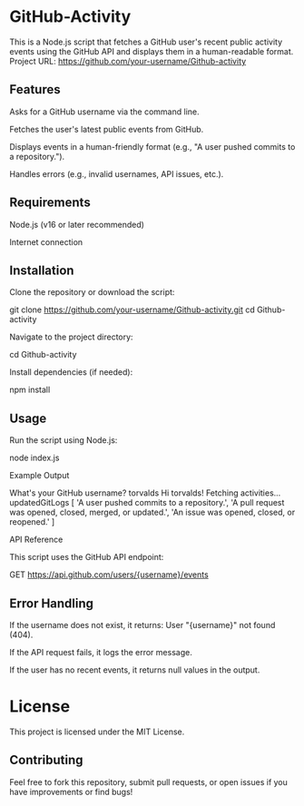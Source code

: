  # GitHub-Activity

This is a Node.js script that fetches a GitHub user's recent public activity events using the GitHub API and displays them in a human-readable format.
Project URL: https://github.com/your-username/Github-activity

## Features

Asks for a GitHub username via the command line.

Fetches the user's latest public events from GitHub.

Displays events in a human-friendly format (e.g., "A user pushed commits to a repository.").

Handles errors (e.g., invalid usernames, API issues, etc.).

## Requirements

Node.js (v16 or later recommended)

Internet connection

## Installation

Clone the repository or download the script:

git clone https://github.com/your-username/Github-activity.git
cd Github-activity

Navigate to the project directory:

cd Github-activity

Install dependencies (if needed):

npm install

## Usage

Run the script using Node.js:

node index.js

Example Output

What's your GitHub username? torvalds
Hi torvalds! Fetching activities...
updatedGitLogs [
  'A user pushed commits to a repository.',
  'A pull request was opened, closed, merged, or updated.',
  'An issue was opened, closed, or reopened.'
]

API Reference

This script uses the GitHub API endpoint:

GET https://api.github.com/users/{username}/events

## Error Handling

If the username does not exist, it returns: User "{username}" not found (404).

If the API request fails, it logs the error message.

If the user has no recent events, it returns null values in the output.

# License

This project is licensed under the MIT License.

## Contributing

Feel free to fork this repository, submit pull requests, or open issues if you have improvements or find bugs!

